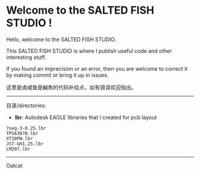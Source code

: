 # Welcome to the SALTED FISH STUDIO ! #


Hello, welcome to the SALTED FISH STUDIO.

This SALTED FISH STUDIO is where I publish useful code and
other interesting stuff.

If you  found an imprecision or an error, 
then you are welcome to correct it by making commit or
bring it up in issues.

这里是卤咸鱼是鹹魚的代码补给点，如有错误欢迎指出。


----------
目录/directories:



- **lbr**: Autodesk EAGLE libraries that I created for pcb layout
```
7seg-3-0.25.lbr
TPS63070.lbr
XT30PW.lbr
JST-GH1.25.lbr
LM397.lbr
```

----------

Oatcat
